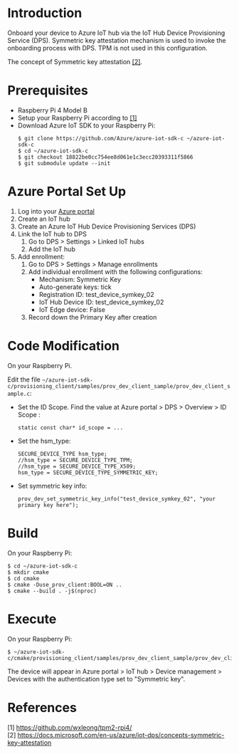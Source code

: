 # Introduction

Onboard your device to Azure IoT hub via the IoT Hub Device Provisioning Service (DPS). Symmetric key attestation mechanism is used to invoke the onboarding process with DPS. TPM is not used in this configuration.

The concept of Symmetric key attestation [[2]](#2).

# Prerequisites

- Raspberry Pi 4 Model B
- Setup your Raspberry Pi according to [[1]](#1)
- Download Azure IoT SDK to your Raspberry Pi:
    ```
    $ git clone https://github.com/Azure/azure-iot-sdk-c ~/azure-iot-sdk-c
    $ cd ~/azure-iot-sdk-c
    $ git checkout 18822be0cc754ee8d061e1c3ecc20393311f5866
    $ git submodule update --init
    ```

# Azure Portal Set Up

1. Log into your [Azure portal](https://portal.azure.com/)
2. Create an IoT hub
3. Create an Azure IoT Hub Device Provisioning Services (DPS)
4. Link the IoT hub to DPS
    1. Go to DPS > Settings > Linked IoT hubs
    2. Add the IoT hub
4. Add enrollment:
    1. Go to DPS > Settings > Manage enrollments
    2. Add individual enrollment with the following configurations:
        - Mechanism: Symmetric Key
        - Auto-generate keys: tick
        - Registration ID: test_device_symkey_02
        - IoT Hub Device ID: test_device_symkey_02
        - IoT Edge device: False
    3. Record down the Primary Key after creation

# Code Modification

On your Raspberry Pi.

Edit the file `~/azure-iot-sdk-c/provisioning_client/samples/prov_dev_client_sample/prov_dev_client_sample.c`:
- Set the ID Scope. Find the value at Azure portal > DPS > Overview > ID Scope :
    ```
    static const char* id_scope = ...
    ```
- Set the hsm_type:
    ```
    SECURE_DEVICE_TYPE hsm_type;
    //hsm_type = SECURE_DEVICE_TYPE_TPM;
    //hsm_type = SECURE_DEVICE_TYPE_X509;
    hsm_type = SECURE_DEVICE_TYPE_SYMMETRIC_KEY;
    ```
- Set symmetric key info:
    ```
    prov_dev_set_symmetric_key_info("test_device_symkey_02", "your primary key here");
    ```

# Build

On your Raspberry Pi:
```
$ cd ~/azure-iot-sdk-c
$ mkdir cmake
$ cd cmake
$ cmake -Duse_prov_client:BOOL=ON ..
$ cmake --build . -j$(nproc)
```

# Execute

On your Raspberry Pi:
```
$ ~/azure-iot-sdk-c/cmake/provisioning_client/samples/prov_dev_client_sample/prov_dev_client_sample
```

The device will appear in Azure portal > IoT hub > Device management > Devices with the authentication type set to "Symmetric key".

# References

<a id="1">[1] https://github.com/wxleong/tpm2-rpi4/</a> <br>
<a id="2">[2] https://docs.microsoft.com/en-us/azure/iot-dps/concepts-symmetric-key-attestation</a> <br>
